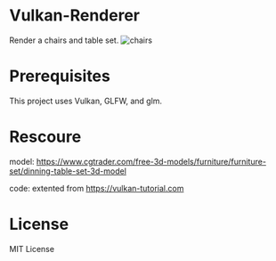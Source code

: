 # Vulkan-Renderer

Render a chairs and table set.
![chairs](https://github.com/bohuah0919/Vulkan-Renderer/assets/98621364/70baf6c0-47d4-4bf7-8259-f283692d4653)


# Prerequisites
This project uses Vulkan, GLFW, and glm.

# Rescoure
model: https://www.cgtrader.com/free-3d-models/furniture/furniture-set/dinning-table-set-3d-model

code: extented from https://vulkan-tutorial.com
# License
MIT License
